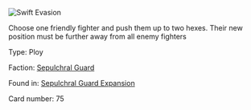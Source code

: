 
![Swift Evasion](https://warhammerunderworlds.com/wp-content/uploads/sites/6/2017/12/075_ENG-Swift-Evasion.png)

Choose one friendly fighter and push them up to two hexes. Their new position must be further away from all enemy fighters

Type: Ploy

Faction: [Sepulchral Guard](/factions/sepulchral-guard.md)

Found in: [Sepulchral Guard Expansion](/locations/sepulchral-guard-expansion.md)

Card number: 75
